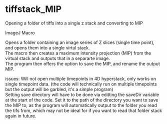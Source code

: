 # tiffstack_MIP
Opening a folder of tiffs into a single z stack and converting to MIP

ImageJ Macro

Opens a folder containing an image series of Z slices (single time point), and opens them into a single virtul stack.  
The macro then creates a maximum intensity projection (MIP) from the virtual stack and outputs that in a separarte image.  
The program then offers the option to save the MIP, and rename the output MIP.  

issues: Will not open multiple timepoints in 4D hyperstack, only works on single timepoint data. (the code will technically run on multiple timepoints but the output will be garbled, it's a simple program)  
Setting save directory will have to be done via editting the saveDir variable at the start of the code. Set it to the path of the directory you want to save the MIP to, as the program will automatically output to the folder you read the tifs from, which may not be ideal for if you want to read that folder stack again in future.  


